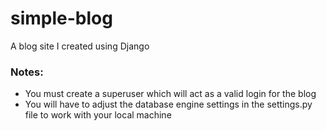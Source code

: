 # simple-blog
A blog site I created using Django

### Notes: 
- You must create a superuser which will act as a valid login for the blog
- You will have to adjust the database engine settings in the settings.py file to work with your local machine
